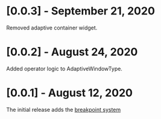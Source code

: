 # [0.0.3] - September 21, 2020

Removed adaptive container widget.

# [0.0.2] - August 24, 2020

Added operator logic to AdaptiveWindowType.

# [0.0.1] - August 12, 2020

The initial release adds the [breakpoint system](https://material.io/design/layout/responsive-layout-grid.html#breakpoints)
